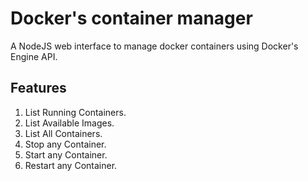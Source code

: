 # Docker's container manager
A NodeJS web interface to manage docker containers using Docker's Engine API.

## Features

1. List Running Containers.
2. List Available Images.
3. List All Containers.
4. Stop any Container.
5. Start any Container.
6. Restart any Container.
